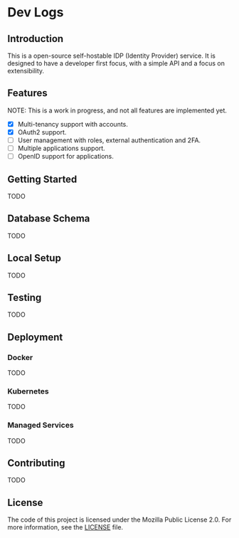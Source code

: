 # Dev Logs

## Introduction

This is a open-source self-hostable IDP (Identity Provider) service. It is designed to have a developer first focus, with a simple API and a focus on extensibility.

## Features

NOTE: This is a work in progress, and not all features are implemented yet.

- [x] Multi-tenancy support with accounts.
- [x] OAuth2 support.
- [ ] User management with roles, external authentication and 2FA.
- [ ] Multiple applications support.
- [ ] OpenID support for applications.

## Getting Started

TODO

## Database Schema

TODO

## Local Setup

TODO

## Testing 

TODO

## Deployment

### Docker

TODO

### Kubernetes

TODO

### Managed Services

TODO

## Contributing

TODO

## License

The code of this project is licensed under the Mozilla Public License 2.0. For more information, see the [LICENSE](LICENSE) file.
